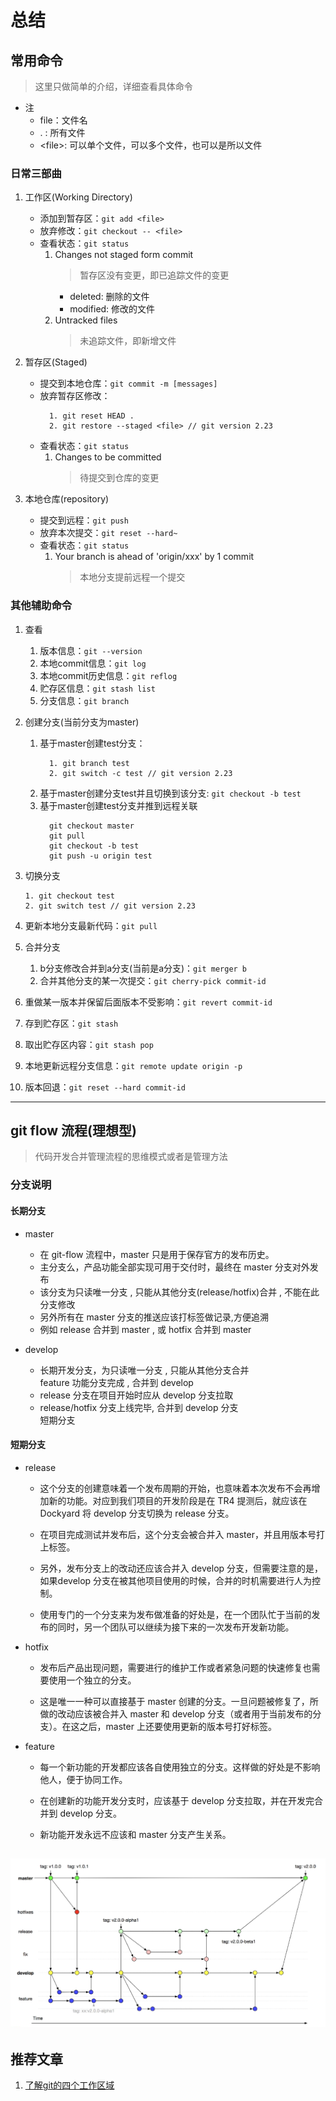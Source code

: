 # 总结

## 常用命令
> 这里只做简单的介绍，详细查看具体命令

+ 注
  + file：文件名
  + . : 所有文件
  + \<file>: 可以单个文件，可以多个文件，也可以是所以文件

### 日常三部曲
1. 工作区(Working Directory)
   + 添加到暂存区：`git add <file>`
   + 放弃修改：`git checkout -- <file>`
   + 查看状态：`git status`
     1. Changes not staged form commit
        > 暂存区没有变更，即已追踪文件的变更 
        + deleted: 删除的文件
        + modified: 修改的文件 
     2. Untracked files
        > 未追踪文件，即新增文件 

2. 暂存区(Staged)
   + 提交到本地仓库：`git commit -m [messages]`
   + 放弃暂存区修改：
      ```git
        1. git reset HEAD .
        2. git restore --staged <file> // git version 2.23
      ```
   + 查看状态：`git status`
     1. Changes to be committed
        > 待提交到仓库的变更

3. 本地仓库(repository)
   + 提交到远程：`git push`
   + 放弃本次提交：`git reset --hard~`
   + 查看状态：`git status`
     1. Your branch is ahead of 'origin/xxx' by 1 commit
        > 本地分支提前远程一个提交  

### 其他辅助命令
1. 查看
   1. 版本信息：`git --version`
   2. 本地commit信息：`git log`
   3. 本地commit历史信息：`git reflog`
   4. 贮存区信息：`git stash list`
   5. 分支信息：`git branch`
2. 创建分支(当前分支为master)
   1. 基于master创建test分支：
      ```git
        1. git branch test
        2. git switch -c test // git version 2.23
      ``` 
   2. 基于master创建分支test并且切换到该分支: `git checkout -b test`
   3. 基于master创建test分支并推到远程关联
      ```
        git checkout master
        git pull
        git checkout -b test
        git push -u origin test
      ``` 
3. 切换分支
    ```git
    1. git checkout test
    2. git switch test // git version 2.23 
    ``` 
4. 更新本地分支最新代码：`git pull`
5. 合并分支
   1. b分支修改合并到a分支(当前是a分支)：`git merger b`
   2. 合并其他分支的某一次提交：`git cherry-pick commit-id`

6. 重做某一版本并保留后面版本不受影响：`git revert commit-id`
7. 存到贮存区：`git stash`
8. 取出贮存区内容：`git stash pop`
9. 本地更新远程分支信息：`git remote update origin -p`
10. 版本回退：`git reset --hard commit-id`

---

## git flow 流程(理想型)

> 代码开发合并管理流程的思维模式或者是管理方法

### 分支说明

#### 长期分支
+ master
  + 在 git-flow 流程中，master 只是用于保存官方的发布历史。  
  + 主分支么，产品功能全部实现可用于交付时，最终在 master 分支对外发布  
  + 该分支为只读唯一分支 , 只能从其他分支(release/hotfix)合并 , 不能在此分支修改  
  + 另外所有在 master 分支的推送应该打标签做记录,方便追溯  
  + 例如 release 合并到 master , 或 hotfix 合并到 master  

+ develop

  + 长期开发分支，为只读唯一分支 , 只能从其他分支合并  
  feature 功能分支完成 , 合并到 develop  
  + release 分支在项目开始时应从 develop 分支拉取  
  + release/hotfix 分支上线完毕, 合并到 develop 分支  
  短期分支

#### 短期分支
+ release

  + 这个分支的创建意味着一个发布周期的开始，也意味着本次发布不会再增加新的功能。对应到我们项目的开发阶段是在 TR4 提测后，就应该在 Dockyard 将 develop 分支切换为 release 分支。

  + 在项目完成测试并发布后，这个分支会被合并入 master，并且用版本号打上标签。

  + 另外，发布分支上的改动还应该合并入 develop 分支，但需要注意的是，如果develop 分支在被其他项目使用的时候，合并的时机需要进行人为控制。

  + 使用专门的一个分支来为发布做准备的好处是，在一个团队忙于当前的发布的同时，另一个团队可以继续为接下来的一次发布开发新功能。

+ hotfix

  + 发布后产品出现问题，需要进行的维护工作或者紧急问题的快速修复也需要使用一个独立的分支。

  + 这是唯一一种可以直接基于 master 创建的分支。一旦问题被修复了，所做的改动应该被合并入 master 和 develop 分支（或者用于当前发布的分支）。在这之后，master 上还要使用更新的版本号打好标签。

+ feature

  + 每一个新功能的开发都应该各自使用独立的分支。这样做的好处是不影响他人，便于协同工作。

  + 在创建新的功能开发分支时，应该基于 develop 分支拉取，并在开发完合并到 develop 分支。

  + 新功能开发永远不应该和 master 分支产生关系。


![git-flow流程图](/images/api/git/git-flow-process.png)
--
## 推荐文章
1. [了解git的四个工作区域](https://blog.csdn.net/xyzso1z/article/details/119009639)